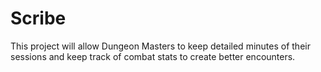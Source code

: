 # Scribe
This project will allow Dungeon Masters to keep detailed minutes of their sessions and keep track of combat stats to create better encounters.
